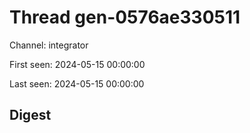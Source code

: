 # Thread gen-0576ae330511
Channel: integrator

First seen: 2024-05-15 00:00:00

Last seen: 2024-05-15 00:00:00

## Digest


